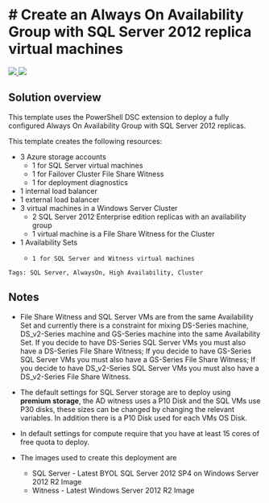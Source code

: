 # # Create an Always On Availability Group with SQL Server 2012 replica virtual machines

<a href="https://portal.azure.com/#create/Microsoft.Template/uri/https%3A%2F%2Fgithub.com%2Fbartrumb%2Fsqlvm-alwayson-cluster%2Fraw%2Fmaster%2Fazuredeploy.json" target="_blank">
<img src="http://azuredeploy.net/deploybutton.png"/>
</a>
<a href="http://armviz.io/#/?load=https%3A%2F%2Fgithub.com%2Fbartrumb%2Fsqlvm-alwayson-cluster%2Fraw%2Fmaster%2Fazuredeploy.json" target="_blank">
<img src="http://armviz.io/visualizebutton.png"/>
</a>

## Solution overview

This template uses the PowerShell DSC extension to deploy a fully configured Always On Availability Group with SQL Server 2012 replicas.

This template creates the following resources:
+   3 Azure storage accounts
    +    1 for SQL Server virtual machines
    +    1 for Failover Cluster File Share Witness
    +    1 for deployment diagnostics
+   1 internal load balancer
+   1 external load balancer
+   3 virtual machines in a Windows Server Cluster
    +    2 SQL Server 2012 Enterprise edition replicas with an availability group
    +    1 virtual machine is a File Share Witness for the Cluster
+   1 Availability Sets
    +     1 for SQL Server and Witness virtual machines
`Tags: SQL Server, AlwaysOn, High Availability, Cluster `

## Notes

+ 	File Share Witness and SQL Server VMs are from the same Availability Set and currently there is a constraint for mixing DS-Series machine, DS_v2-Series machine and GS-Series machine into the same Availability Set. If you decide to have DS-Series SQL Server VMs you must also have a DS-Series File Share Witness; If you decide to have GS-Series SQL Server VMs you must also have a GS-Series File Share Witness; If you decide to have DS_v2-Series SQL Server VMs you must also have a DS_v2-Series File Share Witness.

+	The default settings for SQL Server storage are to deploy using **premium storage**, the AD witness uses a P10 Disk and the SQL VMs use P30 disks, these sizes can be changed by changing the relevant variables. In addition there is a P10 Disk used for each VMs OS Disk.

+ 	In default settings for compute require that you have at least 15 cores of free quota to deploy.

+ 	The images used to create this deployment are
	+ 	SQL Server - Latest BYOL SQL Server 2012 SP4 on Windows Server 2012 R2 Image 
	+ 	Witness - Latest Windows Server 2012 R2 Image
